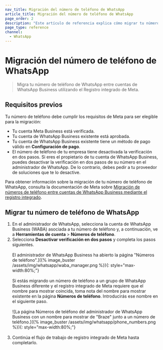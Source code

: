 ```yaml
---
nav_title: Migración del número de teléfono de WhatsApp
article_title: Migración del número de teléfono de WhatsApp
page_order: 2
description: "Este artículo de referencia explica cómo migrar tu número de teléfono de WhatsApp."
page_type: reference
channel:
  - WhatsApp
---
```


# Migración del número de teléfono de WhatsApp

> Migra tu número de teléfono de WhatsApp entre cuentas de WhatsApp Business utilizando el Registro integrado de Meta.

## Requisitos previos

Tu número de teléfono debe cumplir los requisitos de Meta para ser elegible para la migración:

- Tu cuenta Meta Business está verificada.
- Tu cuenta de WhatsApp Business existente está aprobada.
- Tu cuenta de WhatsApp Business existente tiene un método de pago válido en **Configuración de pago**.
- El número de teléfono de tu empresa tiene desactivada la verificación en dos pasos. Si eres el propietario de tu cuenta de WhatsApp Business, puedes desactivar la verificación en dos pasos de su número en el administrador de WhatsApp. De lo contrario, debes pedir a tu proveedor de soluciones que te lo desactive.

Para obtener información sobre la migración de tu número de teléfono de WhatsApp, consulta la documentación de Meta sobre [Migración de números de teléfono entre cuentas de WhatsApp Business mediante el registro integrado](https://developers.facebook.com/docs/whatsapp/business-management-api/guides/migrate-phone-to-different-waba/).

## Migrar tu número de teléfono de WhatsApp

1. En el administrador de WhatsApp, selecciona la cuenta de WhatsApp Business (WABA) asociada a tu número de teléfono y, a continuación, ve a **Herramientas de cuenta** > **Números de teléfono**.
2. Selecciona **Desactivar verificación en dos pasos** y completa los pasos siguientes.<br><br>El administrador de WhatsApp Business ha abierto la página "Números de teléfono".]({% image_buster /assets/img/whatsapp/waba_manager.png %}){: style="max-width:80%;"} <br><br> Si estás migrando un número de teléfono a un grupo de WhatsApp Business diferente y el registro integrado de Meta requiere que el nombre para mostrar coincida, toma nota del nombre para mostrar existente en la página **Números de teléfono**. Introducirás ese nombre en el siguiente paso.<br><br>\![La página Números de teléfono del administrador de WhatsApp Business con un nombre para mostrar de "Braze" junto a un número de teléfono.]({% image_buster /assets/img/whatsapp/phone_numbers.png %}){: style="max-width:80%;"}<br><br>
3. Continúa el flujo de trabajo de registro integrado de Meta hasta completarlo. 

